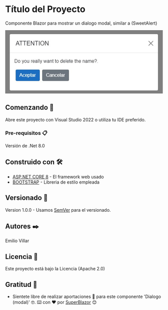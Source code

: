 ﻿# Título del Proyecto

Componente Blazor para mostrar un dialogo modal, similar a (SweetAlert)

![alt text](https://raw.githubusercontent.com/SuperBlazor/Dialogo_modal/master/Dialogo_modal/wwwroot/images/DialogoModal.jpg)

## Comenzando 🚀

Abre este proyecto con Visual Studio 2022 o utiliza tu IDE preferido.

### Pre-requisitos 📋

Versión de .Net 8.0


## Construido con 🛠️

* [ASP.NET CORE 8](https://learn.microsoft.com/es-es/aspnet/core/release-notes/aspnetcore-8.0) - El framework web usado
* [BOOTSTRAP](https://getbootstrap.com/) - Libreria de estilo empleada

## Versionado 📌
Version 1.0.0 - Usamos [SemVer](http://semver.org/) para el versionado.

## Autores ✒️

Emilio Villar

## Licencia 📄

Este proyecto está bajo la Licencia (Apache 2.0)

## Gratitud 🎁

* Sientete libre de realizar aportaciones 📢 para este componente 'Dialogo (modal)' 🤓.
⌨️ con ❤️ por [SuperBlazor](https://github.com/SuperBlazor) 😊